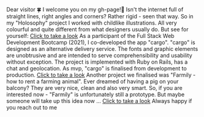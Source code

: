 Dear visitor 🍀 
I welcome you on my gh-page!🌼
Isn't the internet full of straight lines, right angles and corners? Rather rigid - seen that way. So in my "Holosophy" project I worked with childlike illustrations. All very colourful and quite different from what designers usually do. But see for yourself: [Click to take a look](https://otmarje.github.io/Holos/hsophy2/)
As a participant of the Full Stack Web Development Bootcamp (2021), I co-developed the app "cargo". "cargo" is designed as an alternative delivery service. The fonts and graphic elements are unobtrusive and are intended to serve comprehensibility and usability without exception. The project is implemented with Ruby on Rails, has a chat and geolocation. As mvp, "cargo" is finalised from development to production. [Click to take a look](https://www.cargo-delivery.de/)
Another project we finalised was "Farmily - how to rent a farming animal". Ever dreamed of having a pig on your balcony? They are very nice, clean and also very smart. So, if you are interested now - "Farmily" is unfortunately still a prototype. But maybe someone will take up this idea now ... [Click to take a look](https://github.com/jennyglassmyer/farmily)
Always happy if you reach out to me
